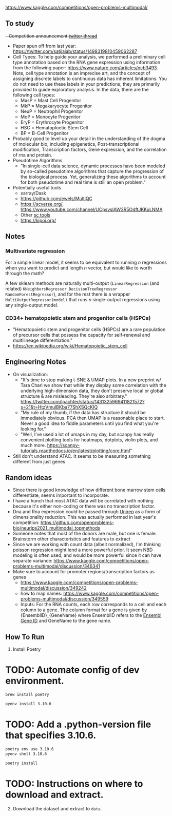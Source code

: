 https://www.kaggle.com/competitions/open-problems-multimodal/

## To study
~~- Competition announcement [twitter thread](https://twitter.com/dbburkhardt/status/1559304603933589504)~~
   - Paper spun off from last year: https://twitter.com/satijalab/status/1498319810459062287
- Cell Types: To help guide your analysis, we performed a preliminary cell type annotation based on the RNA gene expression using information from the following paper: https://www.nature.com/articles/ncb3493. Note, cell type annotation is an imprecise art, and the concept of assigning discrete labels to continuous data has inherent limitations. You do not need to use these labels in your predictions; they are primarily provided to guide exploratory analysis. In the data, there are the following cell types:
  - MasP = Mast Cell Progenitor
  - MkP = Megakaryocyte Progenitor
  - NeuP = Neutrophil Progenitor
  - MoP = Monocyte Progenitor
  - EryP = Erythrocyte Progenitor 
  - HSC = Hematoploetic Stem Cell 
  - BP = B-Cell Progenitor
- Probably good to level up your detail in the understanding of the dogma of molecular bio, including epigenetics, Post-transcriptional modification, Transcription factors, Gene expression, and the correlation of rna and protein.
- Pseudotime Algorithms
  - "In single-cell data science, dynamic processes have been modeled by so-called pseudotime algorithms that capture the progression of the biological process. Yet, generalizing these algorithms to account for both pseudotime and real time is still an open problem."
- Potentially useful tools
  - xarray/Dask
  - https://github.com/ewels/MultiQC
  - https://scverse.org/, https://www.youtube.com/channel/UCpsvsIAW3R5OdftJKKuLNMA
  - Other [sc tools](https://www.kaggle.com/competitions/open-problems-multimodal/discussion/344816) 
  - https://kipoi.org/

## Notes

### Multivariate regression

For a simple linear model, it seems to be equivalent to running $n$ regressions when you want to predict and length $n$ vector, but would like to worth through the math?

A few sklearn methods are naturally multi-output (`LinearRegression` (and related) `KNeighborsRegressor DecisionTreeRegressor RandomForestRegressor`), and for the rest there is a wrapper `MultiOutputRegressor(model)` that runs $n$ single-output regressions using any single-output model. 

### CD34+ hematopoietic stem and progenitor cells (HSPCs)
- "Hematopoietic stem and progenitor cells (HSPCs) are a rare population of precursor cells that possess the capacity for self-renewal and multilineage differentiation."
- https://en.wikipedia.org/wiki/Hematopoietic_stem_cell


## Engineering Notes
 
- On visualization:
  - "It's time to stop making t-SNE & UMAP plots. In a new preprint w/ Tara Chari we show that while they display some correlation with the underlying high-dimension data, they don't preserve local or global structure & are misleading. They're also arbitrary." https://twitter.com/lpachter/status/1431325969411821572?s=21&t=HtzVmulBKba77ShXSQcKIQ
  - "My rule of my thumb, if the data has structure it should be immediately obvious. PCA then UMAP is a reasonable place to start. Never a good idea to fiddle parameters until you find what you're looking for."
  - "Well, I’ve used a lot of umaps in my day, but scanpy has really convenient plotting tools for heatmaps, dotplots,  violin plots, and much more. https://scanpy-tutorials.readthedocs.io/en/latest/plotting/core.html"
- Still don't understand ATAC. It seems to be measuring something different from just genes

## Random ideas
- Since there is good knowledge of how different bone marrow stem cells differentiate, seems important to incorporate. 
- I have a hunch that most ATAC data will be correlated with nothing because it's either non-coding or there was no transcription factor. 
- Dna and Rna expression could be passed through [Unirep](https://github.com/ElArkk/jax-unirep) as a form of dimensionality reduction. This was actually performed in last year's competition: https://github.com/openproblems-bio/neurips2021_multimodal_topmethods 
- Someone notes that most of the donors are male, but one is female. Brainstorm other characteristics and features to extract
- Since we are working with count data (albeit normalized), I'm thinking poisson regression might lend a more powerful prior. It seem NBD modeling is often used, and would be more powerful since it can have separate variance: https://www.kaggle.com/competitions/open-problems-multimodal/discussion/346341 
- Make sure to account for promoter regions/transcription factors as genes
  - https://www.kaggle.com/competitions/open-problems-multimodal/discussion/349242
  - how to map names: https://www.kaggle.com/competitions/open-problems-multimodal/discussion/349559
  - Inputs: For the RNA counts, each row corresponds to a cell and each column to a gene. The column format for a gene is given by {EnsemblID}_{GeneName} where EnsemblID refers to the [Ensembl Gene ID](https://www.ebi.ac.uk/training/online/courses/ensembl-browsing-genomes/navigating-ensembl/investigating-a-gene/#:~:text=Ensembl%20gene%20IDs%20begin%20with,of%20species%20other%20than%20human) and GeneName to the gene name.

## How To Run

1. Install Poetry

# TODO: Automate config of dev environment.

```sh
brew install poetry
```

```sh
pyenv install 3.10.6
```

# TODO: Add a .python-version file that specifies 3.10.6.
```sh
poetry env use 3.10.6
pyenv shell 3.10.6
```

```sh
poetry install 
```

# TODO: Instructions on where to download and extract.
2. Download the dataset and extract to `data`.
